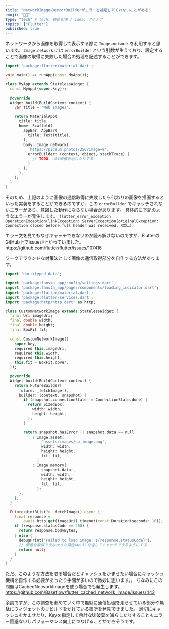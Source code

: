 ```yaml
---
title: "NetworkImageのerrorBuilderがエラーを補足してくれないことがある"
emoji: "🧑‍💻"
type: "tech" # tech: 技術記事 / idea: アイデア
topics: ["Flutter"]
published: true
---
```


ネットワークから画像を取得して表示する際に `Image.network` を利用すると思います。
`Image.network` には `errorBuilder` という引数が生えており、設定することで画像の取得に失敗した場合の処理を記述することができます。

```dart
import 'package:flutter/material.dart';

void main() => runApp(const MyApp());

class MyApp extends StatelessWidget {
  const MyApp({super.key});

  @override
  Widget build(BuildContext context) {
    var title = 'Web Images';

    return MaterialApp(
      title: title,
      home: Scaffold(
        appBar: AppBar(
          title: Text(title),
        ),
        body: Image.network(
          'https://picsum.photos/250?image=9',
          errorBuilder: (context, object, stackTrace) {
            // TODO: alt画像を返したりする
          }
        ),
      ),
    );
  }
}
```

そのため、上記のように画像の通信取得に失敗したら代わりの画像を描画するといった実装をすることができるのですが、この `errorBuilder` でキャッチされないエラーがあり、意図した動作にならない場合があります。
具体的に下記のようなエラーが発生します。
`flutter_error_exception	OperationException(linkException: ServerException(originalException: Connection closed before full header was received, XXX…))`

エラー文を見てもなぜキャッチできないのか読み解けないのですが、FlutterのGitHub上でIssueが上がっていました。
https://github.com/flutter/flutter/issues/107416

ワークアラウンドな対策法として画像の通信取得部分を自作する方法があります。

```dart
import 'dart:typed_data';

import 'package:fansta_app/config/settings.dart';
import 'package:fansta_app/pages/components/loading_indicator.dart';
import 'package:flutter/material.dart';
import 'package:flutter/services.dart';
import 'package:http/http.dart' as http;

class CustomNetworkImage extends StatelessWidget {
  final Uri imageUri;
  final double width;
  final double height;
  final BoxFit fit;

  const CustomNetworkImage({
    super.key,
    required this.imageUri,
    required this.width,
    required this.height,
    this.fit = BoxFit.cover,
  });

  @override
  Widget build(BuildContext context) {
    return FutureBuilder(
      future: _fetchImage(),
      builder: (context, snapshot) {
        if (snapshot.connectionState != ConnectionState.done) {
          return SizedBox(
            width: width,
            height: height,
          );
        }

        return snapshot.hasError || snapshot.data == null
            ? Image.asset(
                'assets/images/no_image.png',
                width: width,
                height: height,
                fit: fit,
              )
            : Image.memory(
                snapshot.data!,
                width: width,
                height: height,
                fit: fit,
              );
      },
    );
  }

  Future<Uint8List?> _fetchImage() async {
    final response =
        await http.get(imageUri).timeout(const Duration(seconds: 10));
    if (response.statusCode == 200) {
      return response.bodyBytes;
    } else {
      debugPrint('Failed to load image: ${response.statusCode}');
      // 画像を取得できなかった場合はnullを返してキャッチできるようにする
      return null;
    }
  }
}
```

ただ、このような方法を取る場合だとキャッシュをかませたい場合にキャッシュ機構を自作する必要があったり手間が多いので微妙に思います。。
ちなみにこの問題はCachedNetworkImageを使う場合でも発生します。
https://github.com/Baseflow/flutter_cached_network_image/issues/443

余談ですが、この調査を進めていく中で無駄に通信処理を走らせている部分や無駄にウィジェットのリビルドをかけている箇所を発見できました。
適切にキャッシュをかませたり、Keyを指定して余計なUI破棄を減らしたりすることもエラー回避ないしパフォーマンス向上につなげることができそうです。
